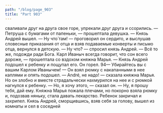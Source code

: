 ```yaml
---
path: "/blog/page_903"
title: "Part 903"
---
```


сваливали друг на друга свое горе, упрекали друг друга и ссорились.
— Петруша с бумагами от папеньки, — прошептала девушка. — Князь Андрей вышел.
— Ну что́ там! — проговорил он сердито, и выслушав словесные приказания от отца и взяв подаваемые конверты и письмо отца, вернулся в детскую.
— Ну что́? — спросил князь Андрей.
— Всё то же, подожди ради Бога. Карл Иваныч всегда говорит, что сон всего дороже, — прошептала со вздохом княжна Марья. — Князь Андрей подошел к ребенку и пощупал его. Он горел.
94— Убирайтесь вы с вашим Карлом Иванычем! — Он взял рюмку с накапанными в нее каплями и опять подошел.
— André, не надо! — сказала княжна Марья.
Но он злобно и вместе страдальчески нахмурился на нее и с рюмкой нагнулся к ребенку.
— Но, я хочу этого, — сказал он. — Ну, я прошу тебя, дай ему.
Княжна Марья пожала плечами, но покорно взяла рюмку и, подозвав няньку, стала давать лекарство. Ребенок закричал и захрипел. Князь Андрей, сморщившись, взяв себя за голову, вышел из комнаты и сел в соседней
